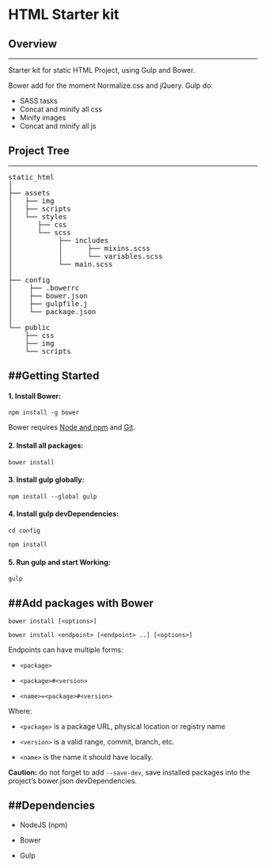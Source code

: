 # HTML Starter kit

## Overview
---
Starter kit for static HTML Project, using Gulp and Bower.

Bower add for the moment Normalize.css and jQuery.
Gulp do:

* SASS tasks
* Concat and minify all css
* Minify images
* Concat and minify all js


## Project Tree
---

<pre>
static_html
│
├── assets
│   ├── img
│   ├── scripts
│   └── styles 
│	   ├── css
│	   └── scss
│	   		├── includes
│   		│	   ├── mixins.scss
│   		│	   └── variables.scss
│	   		└── main.scss
│
├── config
│    ├── .bowerrc
│    ├── bower.json
│    ├── gulpfile.j
│    └── package.json
│
└── public
    ├── css
    ├── img
    └── scripts
</pre>

##Getting Started
---
#### 1. Install Bower:

`npm install -g bower` 

Bower requires [Node and npm](http://nodejs.org) and [Git](http://git-scm.com).

#### 2. Install all packages:

`bower install` 


#### 3. Install gulp globally:

`npm install --global gulp` 


#### 4. Install gulp devDependencies:

`cd config` 

`npm install` 

#### 5. Run gulp and start Working:
`gulp` 

##Add packages with Bower
---
`bower install [<options>]`

`bower install <endpoint> [<endpoint> ..] [<options>]`

Endpoints can have multiple forms:

* `<package>`

* `<package>#<version>`

* `<name>=<package>#<version>`     

Where:

* `<package>` is a package URL, physical location or registry name

* `<version>` is a valid range, commit, branch, etc.

* `<name>` is the name it should have locally.
  

__Caution:__ do not forget to add `--save-dev`, save installed packages into the project’s bower.json devDependencies.

##Dependencies
---

* NodeJS (npm)

* Bower

* Gulp


